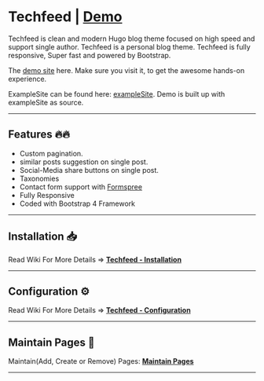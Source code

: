 # Techfeed | [Demo](https://techfeed.netlify.app/)

Techfeed is clean and modern Hugo blog theme focused on high speed and support single author. Techfeed is a personal blog theme. Techfeed is fully responsive, Super fast and powered by Bootstrap.

The [demo site](https://techfeed.netlify.app) here. Make sure you visit it, to get the awesome hands-on experience.

ExampleSite can be found here: [exampleSite](https://github.com/gethugothemes/techfeed-hugo/tree/main/exampleSite). Demo is built up with exampleSite as source.

---

## Features 🔥🔥

-   Custom pagination.
-   similar posts suggestion on single post.
-   Social-Media share buttons on single post.
-   Taxonomies
-   Contact form support with [Formspree](https://formspree.io)
-   Fully Responsive
-   Coded with Bootstrap 4 Framework
---

## Installation 📥

Read Wiki For More Details => **[Techfeed - Installation](https://github.com/gethugothemes/techfeed-hugo/wiki/installation)**

---

## Configuration ⚙

Read Wiki For More Details => **[Techfeed - Configuration](https://github.com/gethugothemes/techfeed-hugo/wiki/configuration)**

---

## Maintain Pages 📜

Maintain(Add, Create or Remove) Pages: **[Maintain Pages](https://github.com/gethugothemes/techfeed-hugo/wiki/Maintain-Pages)**

<!-- ---

## Release Changelog 📝

Release ChangeLog has info about stuff added: **[Releases](https://github.com/gethugothemes/Techfeed/releases)** -->

---

